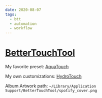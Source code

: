 ```yaml
---
date: 2020-08-07
tags:
  - btt
  - automation
  - workflow
---
```


# [BetterTouchTool](https://folivora.ai)

My favorite preset: [AquaTouch](https://community.folivora.ai/t/1704)

My own customizations: [HydroTouch](https://github.com/dnnsmnstrr/HydroTouch)

Album Artwork path: `~/Library/Application Support/BetterTouchTool/spotify_cover.png`
